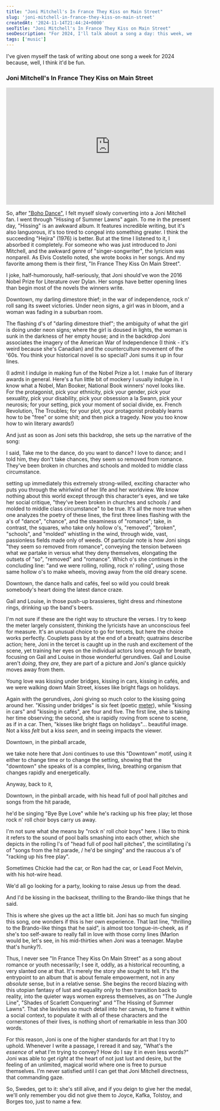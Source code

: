 ```yaml
---
title: "Joni Mitchell's In France They Kiss on Main Street"
slug: 'joni-mitchell-in-france-they-kiss-on-main-street'
createdAt: '2024-11-14T21:44:24+0000'
seoTitle: "Joni Mitchell's In France They Kiss on Main Street"
seoDescription: "For 2024, I'll talk about a song a day: this week, we're talking about Joni Mitchell's In France They Kiss on Main Street."
tags: ['music']
---
```


I've given myself the task of writing about one song a week for 2024 because, well, I think it'd be fun.

### Joni Mitchell's In France They Kiss on Main Street

<iframe width="560" height="315" src="https://www.youtube.com/embed/sEgcHrbyTgk?si=nl6TAYn0JG3G9AT4" title="YouTube video player" frameborder="0" allow="accelerometer; autoplay; clipboard-write; encrypted-media; gyroscope; picture-in-picture; web-share" referrerpolicy="strict-origin-when-cross-origin" allowfullscreen></iframe>

So, after ["Boho Dance"](/joni-mitchell-boho-dance), I felt myself slowly converting into a Joni Mitchell fan. I went through "Hissing of Summer Lawns" again. To me in the present day, "Hissing" is an awkward album. It features incredible writing, but it's also languorous, it's too tired to congeal into something greater. I think the succeeding "Hejira" (1976) is better. But at the time I listened to it, I absorbed it completely. For someone who was just introduced to Joni Mitchell, and the awkward genre of "singer-songwriter", the lyricism was nonpareil. As Elvis Costello noted, she wrote books in her songs. And my favorite among them is their first, "In France They Kiss On Main Street".

I joke, half-humorously, half-seriously, that Joni should've won the 2016 Nobel Prize for Literature over Dylan. Her songs have better opening lines than begin most of the novels the winners write.

<p class="verse">
Downtown, my darling dimestore thief;
in the war of independence, rock n' roll sang its sweet victories.
Under neon signs, a girl was in bloom,
and a woman was fading in a suburban room.
</p>

The flashing d's of "darling dimestore thief"; the ambiguity of what the girl is doing under neon signs; where the girl is doused in lights, the woman is sunk in the darkness of her empty house; and in the backdrop Joni associates the imagery of the American War of Independence (I think - it's weird because she's Canadian) and the counterculture movement of the '60s. You think your historical novel is so special? Joni sums it up in four lines.

(I admit I indulge in making fun of the Nobel Prize a lot. I make fun of literary awards in general. Here's a fun little bit of mockery I usually indulge in. I know what a Nobel, Man Booker, National Book winners' novel looks like. For the protagonist, pick your ethnicity, pick your gender, pick your sexuality, pick your disability, pick your obsession a la Swann, pick your neurosis; for your setting, pick your moment of social divide, ex. French Revolution, The Troubles; for your plot, your protagonist probably learns how to be "free" or some shit; and then pick a tragedy. Now you too know how to win literary awards!)

And just as soon as Joni sets this backdrop, she sets up the narrative of the song:

<p class="verse">
I said, Take me to the dance, do you want to dance?
I love to dance; and I told him, they don't take chances,
they seem so removed from romance.
They've been broken in churches and schools
and molded to middle class circumstance.
</p>

setting up immediately this extremely strong-willed, exciting character who puts you through the whirlwind of her life and her worldview. We know nothing about this world except through this character's eyes, and we take her social critique, "they've been broken in churches and schools / and molded to middle class circumstance" to be true. It's all the more true when one analyzes the poetry of these lines, the first three lines flashing with the a's of "dance", "chance", and the steaminess of "romance"; take, in contrast, the squares, who take only hollow o's, "removed", "broken", "schools", and "molded" whistling in the wind, through wide, vast, passionless fields made only of weeds. Of particular note is how Joni sings "they seem so removed from romance", conveying the tension between what _we_ partake in versus what they deny themselves, elongating the outsets of "so", "removed" and "romance". Which o's she continues in the concluding line: "and we were rolling, rolling, rock n' rolling", using those same hollow o's to make wheels, moving away from the old dreary scene.

<p class="verse">
Downtown, the dance halls and cafés,
feel so wild you could break somebody's heart
doing the latest dance craze.
</p>

<p class="verse">
Gail and Louise, in those push-up brassieres,
tight dress and rhinestone rings,
drinking up the band's beers.
</p>

I'm not sure if these are the right way to structure the verses. I try to keep the meter largely consistent, thinking the lyricists have an unconscious feel for measure. It's an unusual choice to go for tercets, but here the choice works perfectly. Couplets pass by at the end of a breath; quatrains describe action; here, Joni in the tercet is caught up in the rush and excitement of the scene, yet training her eyes on the individual actors long enough for breath, focusing on Gail and Louise in those wonderful gerundives. Gail and Louise aren't _doing_, they _are_, they are part of a picture and Joni's glance quickly moves away from them.

<p class="verse">
Young love was kissing under bridges,
kissing in cars, kissing in cafés,
and we were walking down Main Street,
kisses like bright flags on holidays.
</p>

Again with the gerundives, Joni giving so much color to the kissing going around her. "Kissing under bridges" is six feet (poetic [meter](https://en.wikipedia.org/wiki/Metre_(poetry))), while "kissing in cars" and "kissing in cafés", are four and five. The first line, she is taking her time observing; the second, she is rapidly roving from scene to scene, as if in a car. Then, "kisses like bright flags on holidays"... beautiful image. Not a kiss _felt_ but a kiss _seen_, and in seeing impacts the viewer.

<p class="verse">
Downtown, in the pinball arcade,
</p>

we take note here that Joni continues to use this "Downtown" motif, using it either to change time or to change the setting, showing that the "downtown" she speaks of is a complex, living, breathing organism that changes rapidly and energetically.

Anyway, back to it,

<p class="verse">
Downtown, in the pinball arcade,
with his head full of pool hall pitches
and songs from the hit parade,
</p>

<p class="verse">
he'd be singing "Bye Bye Love"
while he's racking up his free play;
let those rock n' roll choir boys carry us away.
</p>

I'm not sure what she means by "rock n' roll choir boys" here. I like to think it refers to the sound of pool balls smashing into each other, which she depicts in the rolling l's of "head full of pool hall pitches", the scintillating i's of "songs from the hit parade, / he'd be singing" and the raucous a's of "racking up his free play".

<p class="verse">
Sometimes Chickie had the car, or Ron had the car,
or Lead Foot Melvin, with his hot-wire head.
</p>

<p class="verse">
We'd all go looking for a party,
looking to raise Jesus up from the dead.
</p>

<p class="verse">
And I'd be kissing in the backseat,
thrilling to the Brando-like things that he said.
</p>

This is where she gives up the act a little bit. Joni has so much fun singing this song, one wonders if this is her own experience. That last line, "thrilling to the Brando-like things that he said", is almost too tongue-in-cheek, as if she's too self-aware to really fall in love with those corny lines (Marlon would be, let's see, in his mid-thirties when Joni was a teenager. Maybe that's hunky?).

Thus, I never see "In France They Kiss On Main Street" as a song about romance or youth necessarily; I see it, oddly, as a historical recounting, a very slanted one at that. It's merely the story she sought to tell. It's the entrypoint to an album that is about female empowerment, not in any _absolute_ sense, but in a relative sense. She begins the record blazing with this utopian fantasy of lust and equality only to then transition back to reality, into the quieter ways women express themselves, as on "The Jungle Line", "Shades of Scarlett Conquering" and "The Hissing of Summer Lawns". That she lavishes so much detail into her canvas, to frame it within a social context, to populate it with all of these characters and the cornerstones of their lives, is nothing short of remarkable in less than 300 words.

For this reason, Joni is one of the higher standards for art that I try to uphold. Whenever I write a passage, I reread it and say, "What's the _essence_ of what I'm trying to convey? How do I say it in even less words?" Joni was able to get _right_ at the heart of not just lust and desire, but the feeling of an unlimited, magical world where one is free to pursue themselves. I'm never satisfied until I can get that Joni Mitchell directness, that commanding gaze.

So, Swedes, get to it: she's still alive, and if you deign to give her the medal, we'll only remember you did not give them to Joyce, Kafka, Tolstoy, and Borges too, just to name a few.
